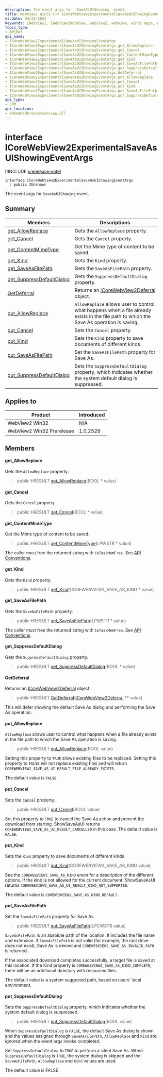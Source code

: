 ```yaml
---
description: The event args for `SaveAsUIShowing` event.
title: WebView2 Win32 C++ ICoreWebView2ExperimentalSaveAsUIShowingEventArgs
ms.date: 04/22/2024
keywords: IWebView2, IWebView2WebView, webview2, webview, win32 apps, win32, edge, ICoreWebView2, ICoreWebView2Controller, browser control, edge html, ICoreWebView2ExperimentalSaveAsUIShowingEventArgs
topic_type: 
- APIRef
api_name:
- ICoreWebView2ExperimentalSaveAsUIShowingEventArgs
- ICoreWebView2ExperimentalSaveAsUIShowingEventArgs.get_AllowReplace
- ICoreWebView2ExperimentalSaveAsUIShowingEventArgs.get_Cancel
- ICoreWebView2ExperimentalSaveAsUIShowingEventArgs.get_ContentMimeType
- ICoreWebView2ExperimentalSaveAsUIShowingEventArgs.get_Kind
- ICoreWebView2ExperimentalSaveAsUIShowingEventArgs.get_SaveAsFilePath
- ICoreWebView2ExperimentalSaveAsUIShowingEventArgs.get_SuppressDefaultDialog
- ICoreWebView2ExperimentalSaveAsUIShowingEventArgs.GetDeferral
- ICoreWebView2ExperimentalSaveAsUIShowingEventArgs.put_AllowReplace
- ICoreWebView2ExperimentalSaveAsUIShowingEventArgs.put_Cancel
- ICoreWebView2ExperimentalSaveAsUIShowingEventArgs.put_Kind
- ICoreWebView2ExperimentalSaveAsUIShowingEventArgs.put_SaveAsFilePath
- ICoreWebView2ExperimentalSaveAsUIShowingEventArgs.put_SuppressDefaultDialog
api_type:
- COM
api_location:
- embeddedbrowserwebview.dll
---
```


# interface ICoreWebView2ExperimentalSaveAsUIShowingEventArgs

[!INCLUDE [prerelease-note](../includes/prerelease-note.md)]

```
interface ICoreWebView2ExperimentalSaveAsUIShowingEventArgs
  : public IUnknown
```

The event args for `SaveAsUIShowing` event.

## Summary

 Members                        | Descriptions
--------------------------------|---------------------------------------------
[get_AllowReplace](#get_allowreplace) | Gets the `AllowReplace` property.
[get_Cancel](#get_cancel) | Gets the `Cancel` property.
[get_ContentMimeType](#get_contentmimetype) | Get the Mime type of content to be saved.
[get_Kind](#get_kind) | Gets the `Kind` property.
[get_SaveAsFilePath](#get_saveasfilepath) | Gets the `SaveAsFilePath` property.
[get_SuppressDefaultDialog](#get_suppressdefaultdialog) | Gets the `SuppressDefaultDialog` property.
[GetDeferral](#getdeferral) | Returns an [ICoreWebView2Deferral](icorewebview2deferral.md#icorewebview2deferral) object.
[put_AllowReplace](#put_allowreplace) | `AllowReplace` allows user to control what happens when a file already exists in the file path to which the Save As operation is saving.
[put_Cancel](#put_cancel) | Sets the `Cancel` property.
[put_Kind](#put_kind) | Sets the `Kind` property to save documents of different kinds.
[put_SaveAsFilePath](#put_saveasfilepath) | Set the `SaveAsFilePath` property for Save As.
[put_SuppressDefaultDialog](#put_suppressdefaultdialog) | Sets the `SuppressDefaultDialog` property, which indicates whether the system default dialog is suppressed.

## Applies to

Product                         | Introduced
--------------------------------|---------------------------------------------
WebView2 Win32            |    N/A
WebView2 Win32 Prerelease |    1.0.2526

## Members

#### get_AllowReplace

Gets the `AllowReplace` property.

> public HRESULT [get_AllowReplace](#get_allowreplace)(BOOL * value)

#### get_Cancel

Gets the `Cancel` property.

> public HRESULT [get_Cancel](#get_cancel)(BOOL * value)

#### get_ContentMimeType

Get the Mime type of content to be saved.

> public HRESULT [get_ContentMimeType](#get_contentmimetype)(LPWSTR * value)

The caller must free the returned string with `CoTaskMemFree`. See [API Conventions](/microsoft-edge/webview2/concepts/win32-api-conventions#strings).

#### get_Kind

Gets the `Kind` property.

> public HRESULT [get_Kind](#get_kind)(COREWEBVIEW2_SAVE_AS_KIND * value)

#### get_SaveAsFilePath

Gets the `SaveAsFilePath` property.

> public HRESULT [get_SaveAsFilePath](#get_saveasfilepath)(LPWSTR * value)

The caller must free the returned string with `CoTaskMemFree`. See [API Conventions](/microsoft-edge/webview2/concepts/win32-api-conventions#strings).

#### get_SuppressDefaultDialog

Gets the `SuppressDefaultDialog` property.

> public HRESULT [get_SuppressDefaultDialog](#get_suppressdefaultdialog)(BOOL * value)

#### GetDeferral

Returns an [ICoreWebView2Deferral](icorewebview2deferral.md#icorewebview2deferral) object.

> public HRESULT [GetDeferral](#getdeferral)([ICoreWebView2Deferral](icorewebview2deferral.md#icorewebview2deferral) ** value)

This will defer showing the default Save As dialog and performing the Save As operation.

#### put_AllowReplace

`AllowReplace` allows user to control what happens when a file already exists in the file path to which the Save As operation is saving.

> public HRESULT [put_AllowReplace](#put_allowreplace)(BOOL value)

Setting this property to `TRUE` allows existing files to be replaced. Setting this property to `FALSE` will not replace existing files and will return `COREWEBVIEW2_SAVE_AS_UI_RESULT_FILE_ALREADY_EXISTS`.

The default value is `FALSE`.

#### put_Cancel

Sets the `Cancel` property.

> public HRESULT [put_Cancel](#put_cancel)(BOOL value)

Set this property to `TRUE` to cancel the Save As action and prevent the download from starting. ShowSaveAsUI returns `COREWEBVIEW2_SAVE_AS_UI_RESULT_CANCELLED` in this case. The default value is `FALSE`.

#### put_Kind

Sets the `Kind` property to save documents of different kinds.

> public HRESULT [put_Kind](#put_kind)(COREWEBVIEW2_SAVE_AS_KIND value)

See the `COREWEBVIEW2_SAVE_AS_KIND` enum for a description of the different options. If the kind is not allowed for the current document, ShowSaveAsUI returns `COREWEBVIEW2_SAVE_AS_UI_RESULT_KIND_NOT_SUPPORTED`.

The default value is `COREWEBVIEW2_SAVE_AS_KIND_DEFAULT`.

#### put_SaveAsFilePath

Set the `SaveAsFilePath` property for Save As.

> public HRESULT [put_SaveAsFilePath](#put_saveasfilepath)(LPCWSTR value)

`SaveAsFilePath` is an absolute path of the location. It includes the file name and extension. If `SaveAsFilePath` is not valid (for example, the root drive does not exist), Save As is denied and `COREWEBVIEW2_SAVE_AS_INVALID_PATH` is returned.

If the associated download completes successfully, a target file is saved at this location. If the Kind property is `COREWEBVIEW2_SAVE_AS_KIND_COMPLETE`, there will be an additional directory with resources files.

The default value is a system suggested path, based on users' local environment.

#### put_SuppressDefaultDialog

Sets the `SuppressDefaultDialog` property, which indicates whether the system default dialog is suppressed.

> public HRESULT [put_SuppressDefaultDialog](#put_suppressdefaultdialog)(BOOL value)

When `SuppressDefaultDialog` is `FALSE`, the default Save As dialog is shown and the values assigned through `SaveAsFilePath`, `AllowReplace` and `Kind` are ignored when the event args invoke completed.

Set `SuppressDefaultDialog` to `TRUE` to perform a silent Save As. When `SuppressDefaultDialog` is `TRUE`, the system dialog is skipped and the `SaveAsFilePath`, `AllowReplace` and `Kind` values are used.

The default value is FALSE.

